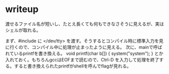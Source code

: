 # writeup

渡せるファイル名が短いし、たとえ長くても何もできなさそうに見えるが、実はシェルが取れる。

まず、#include に </dev/tty> を渡す。そうするとコンパイル時に標準入力を見に行くので、コンパイル中に処理が止まったように見える。
次に、mainで呼ばれているprintfを書き換える。
void printf(char b[]) { system("system"); } 
とか入れておく。もちろんgccはEOFまで読むので、Ctrl-D を入力して処理を終了する。すると書き換えられたprintfがshellを呼んでflagが見れる。


